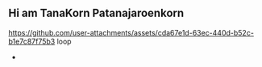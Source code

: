 ## Hi am TanaKorn Patanajaroenkorn
https://github.com/user-attachments/assets/cda67e1d-63ec-440d-b52c-b1e7c87f75b3 loop


- 

